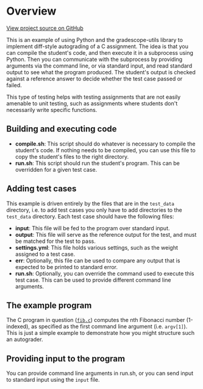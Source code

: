 # Overview

[View project source on GitHub](https://github.com/gradescope/autograder_samples/tree/master/diff_general)

This is an example of using Python and the gradescope-utils library to
implement diff-style autograding of a C assignment. The idea is that
you can compile the student's code, and then execute it in a
subprocess using Python. Then you can communicate with the subprocess
by providing arguments via the command line, or via standard input,
and read standard output to see what the program produced. The
student's output is checked against a reference answer to decide
whether the test case passed or failed.

This type of testing helps with testing assignments that are not
easily amenable to unit testing, such as assignments where students
don't necessarily write specific functions.

## Building and executing code

- **compile.sh**: This script should do whatever is necessary to
  compile the student's code. If nothing needs to be compiled, you can
  use this file to copy the student's files to the right directory.
- **run.sh**: This script should run the student's program. This can
  be overridden for a given test case.

## Adding test cases

This example is driven entirely by the files that are in the `test_data`
directory, i.e. to add test cases you only have to add directories to the
`test_data` directory. Each test case should have the following files:

- **input**: This file will be fed to the program over standard input.
- **output**: This file will serve as the reference output for the
  test, and must be matched for the test to pass.
- **settings.yml**: This file holds various settings, such as the
  weight assigned to a test case.
- **err**: Optionally, this file can be used to compare any output
  that is expected to be printed to standard error.
- **run.sh**: Optionally, you can override the command used to execute
  this test case. This can be used to provide different command line
  arguments.

## The example program

The C program in question ([`fib.c`](https://github.com/gradescope/autograder_samples/blob/master/diff_general/fib.c)) computes the nth Fibonacci number
(1-indexed), as specified as the first command line argument
(i.e. `argv[1]`). This is just a simple example to demonstrate how you
might structure such an autograder.

## Providing input to the program

You can provide command line arguments in run.sh, or you can send
input to standard input using the `input` file.
